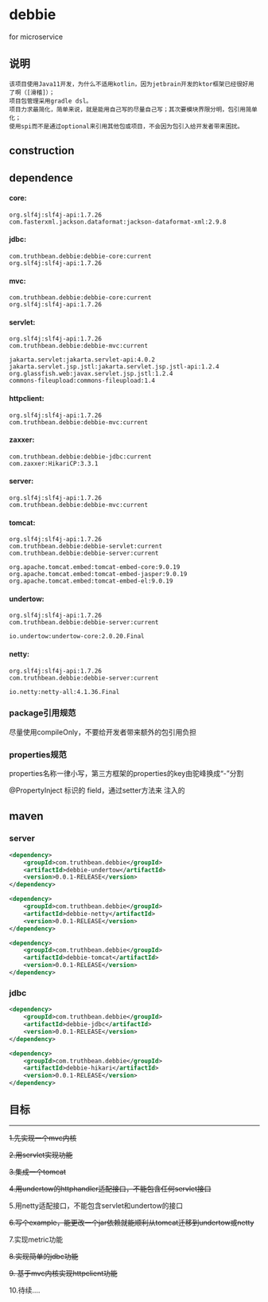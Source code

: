 # debbie
for microservice

## 说明
    该项目使用Java11开发，为什么不适用kotlin，因为jetbrain开发的ktor框架已经很好用了啊（[滑稽]）；
    项目包管理采用gradle dsl。
    项目力求最简化，简单来说，就是能用自己写的尽量自己写；其次要模块界限分明，包引用简单化；
    使用spi而不是通过optional来引用其他包或项目，不会因为包引入给开发者带来困扰。

## construction


## dependence
#### core: 
    org.slf4j:slf4j-api:1.7.26
    com.fasterxml.jackson.dataformat:jackson-dataformat-xml:2.9.8

#### jdbc:
    com.truthbean.debbie:debbie-core:current
    org.slf4j:slf4j-api:1.7.26

#### mvc:
    com.truthbean.debbie:debbie-core:current
    org.slf4j:slf4j-api:1.7.26

#### servlet: 
    org.slf4j:slf4j-api:1.7.26
    com.truthbean.debbie:debbie-mvc:current

    jakarta.servlet:jakarta.servlet-api:4.0.2
    jakarta.servlet.jsp.jstl:jakarta.servlet.jsp.jstl-api:1.2.4
    org.glassfish.web:javax.servlet.jsp.jstl:1.2.4
    commons-fileupload:commons-fileupload:1.4
    
#### httpclient:
    org.slf4j:slf4j-api:1.7.26
    com.truthbean.debbie:debbie-mvc:current

#### zaxxer:
    com.truthbean.debbie:debbie-jdbc:current
    com.zaxxer:HikariCP:3.3.1
    
#### server:
    org.slf4j:slf4j-api:1.7.26
    com.truthbean.debbie:debbie-mvc:current
    
#### tomcat:
    org.slf4j:slf4j-api:1.7.26
    com.truthbean.debbie:debbie-servlet:current
    com.truthbean.debbie:debbie-server:current
    
    org.apache.tomcat.embed:tomcat-embed-core:9.0.19
    org.apache.tomcat.embed:tomcat-embed-jasper:9.0.19
    org.apache.tomcat.embed:tomcat-embed-el:9.0.19
    
#### undertow:
    org.slf4j:slf4j-api:1.7.26
    com.truthbean.debbie:debbie-server:current
    
    io.undertow:undertow-core:2.0.20.Final
    
#### netty:
    org.slf4j:slf4j-api:1.7.26
    com.truthbean.debbie:debbie-server:current
    
    io.netty:netty-all:4.1.36.Final

### package引用规范
尽量使用compileOnly，不要给开发者带来额外的包引用负担

### properties规范
properties名称一律小写，第三方框架的properties的key由驼峰换成“-”分割

@PropertyInject 标识的 field，通过setter方法来 注入的

## maven

### server
```xml
<dependency>
    <groupId>com.truthbean.debbie</groupId>
    <artifactId>debbie-undertow</artifactId>
    <version>0.0.1-RELEASE</version>
</dependency>
```

```xml
<dependency>
    <groupId>com.truthbean.debbie</groupId>
    <artifactId>debbie-netty</artifactId>
    <version>0.0.1-RELEASE</version>
</dependency>
```

```xml
<dependency>
    <groupId>com.truthbean.debbie</groupId>
    <artifactId>debbie-tomcat</artifactId>
    <version>0.0.1-RELEASE</version>
</dependency>
```

### jdbc
```xml
<dependency>
    <groupId>com.truthbean.debbie</groupId>
    <artifactId>debbie-jdbc</artifactId>
    <version>0.0.1-RELEASE</version>
</dependency>
```
```xml
<dependency>
    <groupId>com.truthbean.debbie</groupId>
    <artifactId>debbie-hikari</artifactId>
    <version>0.0.1-RELEASE</version>
</dependency>
```

## 目标
--------
~~1.先实现一个mvc内核~~

~~2.用servlet实现功能~~

~~3.集成一个tomcat~~

~~4.用undertow的httphandler适配接口，不能包含任何servlet接口~~

5.用netty适配接口，不能包含servlet和undertow的接口

~~6.写个example，能更改一个jar依赖就能顺利从tomcat迁移到undertow或netty~~

7.实现metric功能

~~8.实现简单的jdbc功能~~

~~9. 基于mvc内核实现httpclient功能~~

10.待续....
